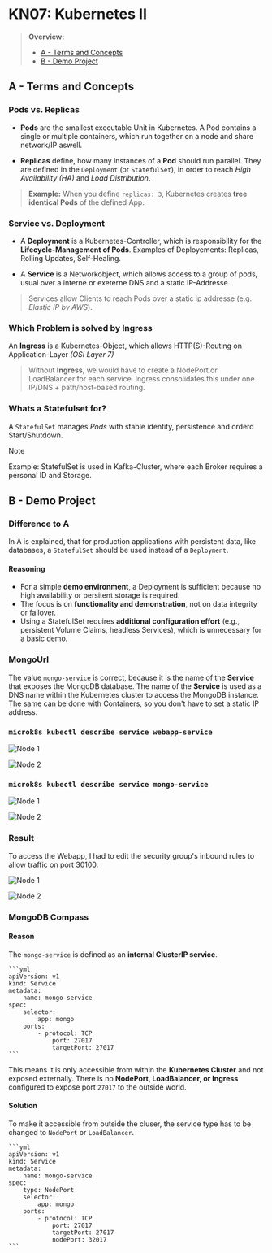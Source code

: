 # KN07: Kubernetes II

> **Overview:**
>
> - [A - Terms and Concepts](#a---terms-and-concepts)
> - [B - Demo Project](#b---demo-project)

## A - Terms and Concepts

### Pods vs. Replicas

- **Pods** are the smallest executable Unit in Kubernetes. A Pod contains a single or multiple containers, which run together on a node and share network/IP aswell.

- **Replicas** define, how many instances of a **Pod** should run parallel. They are defined in the `Deployment` (or `StatefulSet`), in order to reach _High Availability (HA)_ and _Load Distribution_.

> **Example:** When you define `replicas: 3`, Kubernetes creates **tree identical Pods** of the defined App.

### Service vs. Deployment

- A **Deployment** is a Kubernetes-Controller, which is responsibility for the  **Lifecycle-Management of Pods**. Examples of Deployements: Replicas, Rolling Updates, Self-Healing.

- A **Service** is a Networkobject, which allows access to a group of pods, usual over a interne or exeterne DNS and a static IP-Addresse.

> Services allow Clients to reach Pods over a static ip addresse (e.g. _Elastic IP by AWS_).

### Which Problem is solved by Ingress

An **Ingress** is a Kubernetes-Object, which allows HTTP(S)-Routing on Application-Layer _(OSI Layer 7)_

> Without **Ingress**, we would have to create a NodePort or LoadBalancer for each service. Ingress consolidates this under one IP/DNS + path/host-based routing.

### Whats a Statefulset for?

A `StatefulSet` manages _Pods_ with stable identity, persistence and orderd Start/Shutdown.
> [!NOTE]
> Example: StatefulSet is used in Kafka-Cluster, where each Broker requires a personal ID and Storage.

## B - Demo Project

### Difference to A

In A is explained, that for production applications with persistent data, like databases, a `StatefulSet` should be used instead of a `Deployment`.

#### Reasoning

- For a simple **demo environment**, a Deployment is sufficient because no high availability or persitent storage is required.
- The focus is on **functionality and demonstration**, not on data integrity or failover.
- Using a StatefulSet requires **additional configuration effort** (e.g., persistent Volume Claims, headless Services), which is unnecessary for a basic demo.

### MongoUrl

The value `mongo-service` is correct, because it is the name of the **Service** that exposes the MongoDB database. The name of the **Service** is used as a DNS name within the Kubernetes cluster to access the MongoDB instance. The same can be done with Containers, so you don't have to set a static IP address.

### `microk8s kubectl describe service webapp-service`

![Node 1](../../x-resources/07/node-1-web.png)

![Node 2](../../x-resources/07/node-2-web.png)

### `microk8s kubectl describe service mongo-service`

![Node 1](../../x-resources/07/node-1-mongo.png)

![Node 2](../../x-resources/07/node-2-mongo.png)

### Result

To access the Webapp, I had to edit the security group's inbound rules to allow traffic on port 30100.

![Node 1](../../x-resources/07/node-1-result.png)

![Node 2](../../x-resources/07/node-2-result.png)

### MongoDB Compass

#### Reason

The `mongo-service` is defined as an **internal ClusterIP service**.

	```yml
	apiVersion: v1
	kind: Service
	metadata:
		name: mongo-service
	spec:
		selector:
			app: mongo
		ports:
			- protocol: TCP
				port: 27017
				targetPort: 27017
	```

This means it is only accessible from within the **Kubernetes Cluster** and not exposed externally. There is no **NodePort, LoadBalancer, or Ingress** configured to expose port `27017` to the outside world.

#### Solution

To make it accessible from outside the cluser, the service type has to be changed to `NodePort` or `LoadBalancer`.

	```yml
	apiVersion: v1
	kind: Service
	metadata:
		name: mongo-service
	spec:
		type: NodePort
		selector:
			app: mongo
		ports:
			- protocol: TCP
				port: 27017
				targetPort: 27017
				nodePort: 32017
	```
